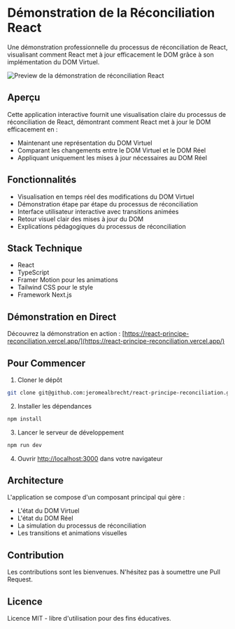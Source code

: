 # Démonstration de la Réconciliation React

Une démonstration professionnelle du processus de réconciliation de React, visualisant comment React met à jour efficacement le DOM grâce à son implémentation du DOM Virtuel.

![Preview de la démonstration de réconciliation React](https://react-keys-one.vercel.app/rc-preview.png)

## Aperçu

Cette application interactive fournit une visualisation claire du processus de réconciliation de React, démontrant comment React met à jour le DOM efficacement en :

- Maintenant une représentation du DOM Virtuel
- Comparant les changements entre le DOM Virtuel et le DOM Réel
- Appliquant uniquement les mises à jour nécessaires au DOM Réel

## Fonctionnalités

- Visualisation en temps réel des modifications du DOM Virtuel
- Démonstration étape par étape du processus de réconciliation
- Interface utilisateur interactive avec transitions animées
- Retour visuel clair des mises à jour du DOM
- Explications pédagogiques du processus de réconciliation

## Stack Technique

- React
- TypeScript
- Framer Motion pour les animations
- Tailwind CSS pour le style
- Framework Next.js

## Démonstration en Direct

Découvrez la démonstration en action : [https://react-principe-reconciliation.vercel.app/](https://react-principe-reconciliation.vercel.app/)

## Pour Commencer

1. Cloner le dépôt

```bash
git clone git@github.com:jeromealbrecht/react-principe-reconciliation.git
```

2. Installer les dépendances

```bash
npm install
```

3. Lancer le serveur de développement

```bash
npm run dev
```

4. Ouvrir [http://localhost:3000](http://localhost:3000) dans votre navigateur

## Architecture

L'application se compose d'un composant principal qui gère :

- L'état du DOM Virtuel
- L'état du DOM Réel
- La simulation du processus de réconciliation
- Les transitions et animations visuelles

## Contribution

Les contributions sont les bienvenues. N'hésitez pas à soumettre une Pull Request.

## Licence

Licence MIT - libre d'utilisation pour des fins éducatives.
